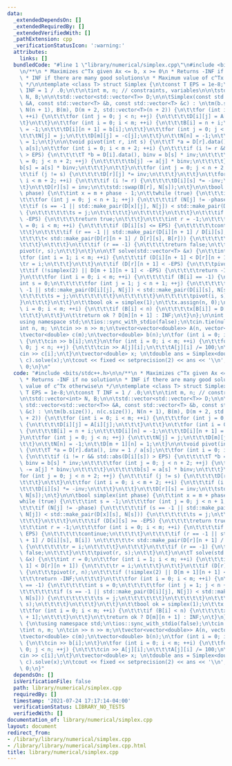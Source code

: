 ```yaml
---
data:
  _extendedDependsOn: []
  _extendedRequiredBy: []
  _extendedVerifiedWith: []
  _pathExtension: cpp
  _verificationStatusIcon: ':warning:'
  attributes:
    links: []
  bundledCode: "#line 1 \"library/numerical/simplex.cpp\"\n#include <bits/stdc++.h>\n\
    \n/**\n * Maximizes c^Tx given Ax <= b, x >= 0\n * Returns -INF if no solution\n\
    \ * INF if there are many good solutions\n * Maximum value of c^Tx otherwise\n\
    \ */\n\ntemplate <class T> struct Simplex {\n\tconst T EPS = 1e-8;\n\tconst T\
    \ INF = 1 / .0;\n\t\n\tint m, n; // constraints, variables\n\n\tstd::vector<int>\
    \ N, B;\n\n\tstd::vector<std::vector<T>> D;\n\n\tSimplex(const std::vector<std::vector<T>>\
    \ &A, const std::vector<T> &b, const std::vector<T> &c) : \n\tm(b.size()), n(c.size()),\
    \ N(n + 1), B(m), D(m + 2, std::vector<T>(n + 2)) {\n\t\tfor (int i = 0; i < m;\
    \ ++i) {\n\t\t\tfor (int j = 0; j < n; ++j) {\n\t\t\t\tD[i][j] = A[i][j];\n\t\t\
    \t}\n\t\t}\n\t\tfor (int i = 0; i < m; ++i) {\n\t\t\tB[i] = n + i;\n\t\t\tD[i][n]\
    \ = -1;\n\t\t\tD[i][n + 1] = b[i];\n\t\t}\n\t\tfor (int j = 0; j < n; ++j) {\n\
    \t\t\tN[j] = j;\n\t\t\tD[m][j] = -c[j];\n\t\t}\n\t\tN[n] = -1;\n\t\tD[m + 1][n]\
    \ = 1;\n\t}\n\n\tvoid pivot(int r, int s) {\n\t\tT *a = D[r].data(), inv = 1 /\
    \ a[s];\n\t\tfor (int i = 0; i < m + 2; ++i) {\n\t\t\tif (i != r && std::abs(D[i][s])\
    \ > EPS) {\n\t\t\t\tT *b = D[i].data(), binv = b[s] * inv;\n\t\t\t\tfor (int j\
    \ = 0; j < n + 2; ++j) {\n\t\t\t\t\tb[j] -= a[j] * binv;\n\t\t\t\t}\n\t\t\t\t\
    b[s] = a[s] * binv;\n\t\t\t}\n\t\t}\n\t\tfor (int j = 0; j < n + 2; ++j) {\n\t\
    \t\tif (j != s) {\n\t\t\t\tD[r][j] *= inv;\n\t\t\t}\n\t\t}\n\t\tfor (int i = 0;\
    \ i < m + 2; ++i) {\n\t\t\tif (i != r) {\n\t\t\t\tD[i][s] *= -inv;\n\t\t\t}\n\t\
    \t}\n\t\tD[r][s] = inv;\n\t\tstd::swap(B[r], N[s]);\n\t}\n\n\tbool simplex(int\
    \ phase) {\n\t\tint x = m + phase - 1;\n\t\twhile (true) {\n\t\t\tint s = -1;\n\
    \t\t\tfor (int j = 0; j < n + 1; ++j) {\n\t\t\t\tif (N[j] != -phase) {\n\t\t\t\
    \t\tif (s == -1 || std::make_pair(D[x][j], N[j]) < std::make_pair(D[x][s], N[s]))\
    \ {\n\t\t\t\t\t\ts = j;\n\t\t\t\t\t}\n\t\t\t\t}\n\t\t\t}\n\t\t\tif (D[x][s] >=\
    \ -EPS) {\n\t\t\t\treturn true;\n\t\t\t}\n\t\t\tint r = -1;\n\t\t\tfor (int i\
    \ = 0; i < m; ++i) {\n\t\t\t\tif (D[i][s] <= EPS) {\n\t\t\t\t\tcontinue;\n\t\t\
    \t\t}\n\t\t\t\tif (r == -1 || std::make_pair(D[i][n + 1] / D[i][s], B[i]) \n\t\
    \t\t\t\t< std::make_pair(D[r][n + 1] / D[r][s], B[r])) {\n\t\t\t\t\tr = i;\n\t\
    \t\t\t}\n\t\t\t}\n\t\t\tif (r == -1) {\n\t\t\t\treturn false;\n\t\t\t}\n\t\t\t\
    pivot(r, s);\n\t\t}\n\t}\n\n\tT solve(std::vector<T> &x) {\n\t\tint r = 0;\n\t\
    \tfor (int i = 1; i < m; ++i) {\n\t\t\tif (D[i][n + 1] < D[r][n + 1]) {\n\t\t\t\
    \tr = i;\n\t\t\t}\n\t\t}\n\t\tif (D[r][n + 1] < -EPS) {\n\t\t\tpivot(r, n);\n\t\
    \t\tif (!simplex(2) || D[m + 1][n + 1] < -EPS) {\n\t\t\t\treturn -INF;\n\t\t\t\
    }\n\t\t\tfor (int i = 0; i < m; ++i) {\n\t\t\t\tif (B[i] == -1) {\n\t\t\t\t\t\
    int s = 0;\n\t\t\t\t\tfor (int j = 1; j < n + 1; ++j) {\n\t\t\t\t\t\tif (s ==\
    \ -1 || std::make_pair(D[i][j], N[j]) < std::make_pair(D[i][s], N[s])) {\n\t\t\
    \t\t\t\t\ts = j;\n\t\t\t\t\t\t}\n\t\t\t\t\t}\n\t\t\t\t\tpivot(i, s);\n\t\t\t\t\
    }\n\t\t\t}\n\t\t}\n\t\tbool ok = simplex(1);\n\t\tx.assign(n, 0);\n\t\tfor (int\
    \ i = 0; i < m; ++i) {\n\t\t\tif (B[i] < n) {\n\t\t\t\tx[B[i]] = D[i][n + 1];\n\
    \t\t\t}\n\t\t}\n\t\treturn ok ? D[m][n + 1] : INF;\n\t}\n};\n\nint main() {\n\t\
    using namespace std;\n\tios::sync_with_stdio(false);\n\tcin.tie(nullptr);\n\t\
    int n, m; \n\tcin >> n >> m;\n\tvector<vector<double>> A(n, vector<double>(m));\n\
    \tvector<double> c(m);\n\tvector<double> b(n);\n\tfor (int i = 0; i < n; ++i)\
    \ {\n\t\tcin >> b[i];\n\t}\n\tfor (int i = 0; i < m; ++i) {\n\t\tfor (int j =\
    \ 0; j < n; ++j) {\n\t\t\tcin >> A[j][i];\n\t\t\tA[j][i] /= 100;\n\t\t}\n\t\t\
    cin >> c[i];\n\t}\n\tvector<double> x; \n\tdouble ans = Simplex<double>(A, b,\
    \ c).solve(x);\n\tcout << fixed << setprecision(2) << ans << '\\n';\n\treturn\
    \ 0;\n}\n"
  code: "#include <bits/stdc++.h>\n\n/**\n * Maximizes c^Tx given Ax <= b, x >= 0\n\
    \ * Returns -INF if no solution\n * INF if there are many good solutions\n * Maximum\
    \ value of c^Tx otherwise\n */\n\ntemplate <class T> struct Simplex {\n\tconst\
    \ T EPS = 1e-8;\n\tconst T INF = 1 / .0;\n\t\n\tint m, n; // constraints, variables\n\
    \n\tstd::vector<int> N, B;\n\n\tstd::vector<std::vector<T>> D;\n\n\tSimplex(const\
    \ std::vector<std::vector<T>> &A, const std::vector<T> &b, const std::vector<T>\
    \ &c) : \n\tm(b.size()), n(c.size()), N(n + 1), B(m), D(m + 2, std::vector<T>(n\
    \ + 2)) {\n\t\tfor (int i = 0; i < m; ++i) {\n\t\t\tfor (int j = 0; j < n; ++j)\
    \ {\n\t\t\t\tD[i][j] = A[i][j];\n\t\t\t}\n\t\t}\n\t\tfor (int i = 0; i < m; ++i)\
    \ {\n\t\t\tB[i] = n + i;\n\t\t\tD[i][n] = -1;\n\t\t\tD[i][n + 1] = b[i];\n\t\t\
    }\n\t\tfor (int j = 0; j < n; ++j) {\n\t\t\tN[j] = j;\n\t\t\tD[m][j] = -c[j];\n\
    \t\t}\n\t\tN[n] = -1;\n\t\tD[m + 1][n] = 1;\n\t}\n\n\tvoid pivot(int r, int s)\
    \ {\n\t\tT *a = D[r].data(), inv = 1 / a[s];\n\t\tfor (int i = 0; i < m + 2; ++i)\
    \ {\n\t\t\tif (i != r && std::abs(D[i][s]) > EPS) {\n\t\t\t\tT *b = D[i].data(),\
    \ binv = b[s] * inv;\n\t\t\t\tfor (int j = 0; j < n + 2; ++j) {\n\t\t\t\t\tb[j]\
    \ -= a[j] * binv;\n\t\t\t\t}\n\t\t\t\tb[s] = a[s] * binv;\n\t\t\t}\n\t\t}\n\t\t\
    for (int j = 0; j < n + 2; ++j) {\n\t\t\tif (j != s) {\n\t\t\t\tD[r][j] *= inv;\n\
    \t\t\t}\n\t\t}\n\t\tfor (int i = 0; i < m + 2; ++i) {\n\t\t\tif (i != r) {\n\t\
    \t\t\tD[i][s] *= -inv;\n\t\t\t}\n\t\t}\n\t\tD[r][s] = inv;\n\t\tstd::swap(B[r],\
    \ N[s]);\n\t}\n\n\tbool simplex(int phase) {\n\t\tint x = m + phase - 1;\n\t\t\
    while (true) {\n\t\t\tint s = -1;\n\t\t\tfor (int j = 0; j < n + 1; ++j) {\n\t\
    \t\t\tif (N[j] != -phase) {\n\t\t\t\t\tif (s == -1 || std::make_pair(D[x][j],\
    \ N[j]) < std::make_pair(D[x][s], N[s])) {\n\t\t\t\t\t\ts = j;\n\t\t\t\t\t}\n\t\
    \t\t\t}\n\t\t\t}\n\t\t\tif (D[x][s] >= -EPS) {\n\t\t\t\treturn true;\n\t\t\t}\n\
    \t\t\tint r = -1;\n\t\t\tfor (int i = 0; i < m; ++i) {\n\t\t\t\tif (D[i][s] <=\
    \ EPS) {\n\t\t\t\t\tcontinue;\n\t\t\t\t}\n\t\t\t\tif (r == -1 || std::make_pair(D[i][n\
    \ + 1] / D[i][s], B[i]) \n\t\t\t\t\t< std::make_pair(D[r][n + 1] / D[r][s], B[r]))\
    \ {\n\t\t\t\t\tr = i;\n\t\t\t\t}\n\t\t\t}\n\t\t\tif (r == -1) {\n\t\t\t\treturn\
    \ false;\n\t\t\t}\n\t\t\tpivot(r, s);\n\t\t}\n\t}\n\n\tT solve(std::vector<T>\
    \ &x) {\n\t\tint r = 0;\n\t\tfor (int i = 1; i < m; ++i) {\n\t\t\tif (D[i][n +\
    \ 1] < D[r][n + 1]) {\n\t\t\t\tr = i;\n\t\t\t}\n\t\t}\n\t\tif (D[r][n + 1] < -EPS)\
    \ {\n\t\t\tpivot(r, n);\n\t\t\tif (!simplex(2) || D[m + 1][n + 1] < -EPS) {\n\t\
    \t\t\treturn -INF;\n\t\t\t}\n\t\t\tfor (int i = 0; i < m; ++i) {\n\t\t\t\tif (B[i]\
    \ == -1) {\n\t\t\t\t\tint s = 0;\n\t\t\t\t\tfor (int j = 1; j < n + 1; ++j) {\n\
    \t\t\t\t\t\tif (s == -1 || std::make_pair(D[i][j], N[j]) < std::make_pair(D[i][s],\
    \ N[s])) {\n\t\t\t\t\t\t\ts = j;\n\t\t\t\t\t\t}\n\t\t\t\t\t}\n\t\t\t\t\tpivot(i,\
    \ s);\n\t\t\t\t}\n\t\t\t}\n\t\t}\n\t\tbool ok = simplex(1);\n\t\tx.assign(n, 0);\n\
    \t\tfor (int i = 0; i < m; ++i) {\n\t\t\tif (B[i] < n) {\n\t\t\t\tx[B[i]] = D[i][n\
    \ + 1];\n\t\t\t}\n\t\t}\n\t\treturn ok ? D[m][n + 1] : INF;\n\t}\n};\n\nint main()\
    \ {\n\tusing namespace std;\n\tios::sync_with_stdio(false);\n\tcin.tie(nullptr);\n\
    \tint n, m; \n\tcin >> n >> m;\n\tvector<vector<double>> A(n, vector<double>(m));\n\
    \tvector<double> c(m);\n\tvector<double> b(n);\n\tfor (int i = 0; i < n; ++i)\
    \ {\n\t\tcin >> b[i];\n\t}\n\tfor (int i = 0; i < m; ++i) {\n\t\tfor (int j =\
    \ 0; j < n; ++j) {\n\t\t\tcin >> A[j][i];\n\t\t\tA[j][i] /= 100;\n\t\t}\n\t\t\
    cin >> c[i];\n\t}\n\tvector<double> x; \n\tdouble ans = Simplex<double>(A, b,\
    \ c).solve(x);\n\tcout << fixed << setprecision(2) << ans << '\\n';\n\treturn\
    \ 0;\n}"
  dependsOn: []
  isVerificationFile: false
  path: library/numerical/simplex.cpp
  requiredBy: []
  timestamp: '2021-07-24 17:17:14-04:00'
  verificationStatus: LIBRARY_NO_TESTS
  verifiedWith: []
documentation_of: library/numerical/simplex.cpp
layout: document
redirect_from:
- /library/library/numerical/simplex.cpp
- /library/library/numerical/simplex.cpp.html
title: library/numerical/simplex.cpp
---
```

